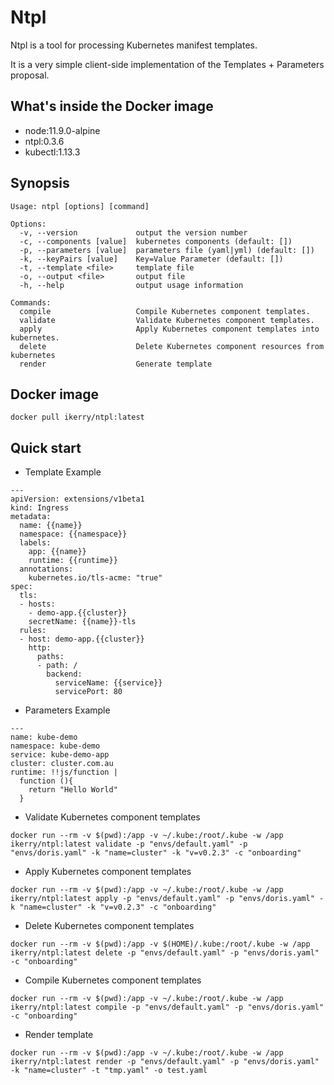 # Ntpl

Ntpl is a tool for processing Kubernetes manifest templates.

It is a very simple client-side implementation of the Templates + Parameters proposal.

## What's inside the Docker image

- node:11.9.0-alpine
- ntpl:0.3.6
- kubectl:1.13.3

## Synopsis

```
Usage: ntpl [options] [command]

Options:
  -v, --version             output the version number
  -c, --components [value]  kubernetes components (default: [])
  -p, --parameters [value]  parameters file (yaml|yml) (default: [])
  -k, --keyPairs [value]    Key=Value Parameter (default: [])
  -t, --template <file>     template file
  -o, --output <file>       output file
  -h, --help                output usage information

Commands:
  compile                   Compile Kubernetes component templates.
  validate                  Validate Kubernetes component templates.
  apply                     Apply Kubernetes component templates into kubernetes.
  delete                    Delete Kubernetes component resources from kubernetes
  render                    Generate template
```

## Docker image

```
docker pull ikerry/ntpl:latest
```

## Quick start

- Template Example

```
---
apiVersion: extensions/v1beta1
kind: Ingress
metadata:
  name: {{name}}
  namespace: {{namespace}}
  labels:
    app: {{name}}
    runtime: {{runtime}}
  annotations:
    kubernetes.io/tls-acme: "true"
spec:
  tls:
  - hosts:
    - demo-app.{{cluster}}
    secretName: {{name}}-tls
  rules:
  - host: demo-app.{{cluster}}
    http:
      paths:
      - path: /
        backend:
          serviceName: {{service}}
          servicePort: 80
```

- Parameters Example

```
---
name: kube-demo
namespace: kube-demo
service: kube-demo-app
cluster: cluster.com.au
runtime: !!js/function |
  function (){
    return "Hello World"
  }
```

- Validate Kubernetes component templates

```
docker run --rm -v $(pwd):/app -v ~/.kube:/root/.kube -w /app ikerry/ntpl:latest validate -p "envs/default.yaml" -p "envs/doris.yaml" -k "name=cluster" -k "v=v0.2.3" -c "onboarding"
```

- Apply Kubernetes component templates

```
docker run --rm -v $(pwd):/app -v ~/.kube:/root/.kube -w /app ikerry/ntpl:latest apply -p "envs/default.yaml" -p "envs/doris.yaml" -k "name=cluster" -k "v=v0.2.3" -c "onboarding"
```

- Delete Kubernetes component templates

```
docker run --rm -v $(pwd):/app -v $(HOME)/.kube:/root/.kube -w /app ikerry/ntpl:latest delete -p "envs/default.yaml" -p "envs/doris.yaml" -c "onboarding"
```

- Compile Kubernetes component templates

```
docker run --rm -v $(pwd):/app -v ~/.kube:/root/.kube -w /app ikerry/ntpl:latest compile -p "envs/default.yaml" -p "envs/doris.yaml" -c "onboarding"
```

- Render template

```
docker run --rm -v $(pwd):/app -v ~/.kube:/root/.kube -w /app ikerry/ntpl:latest render -p "envs/default.yaml" -p "envs/doris.yaml" -k "name=cluster" -t "tmp.yaml" -o test.yaml
```
